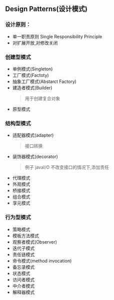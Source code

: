## Design Patterns(设计模式)

### 设计原则：
* 单一职责原则 Single Responsibility Principle
* 对扩展开放,对修改关闭

### 创建型模式
* 单例模式(Singleton)
* 工厂模式(Factoty)
* 抽象工厂模式(Abstarct Factory)
* 建造者模式(Builder)
    >用于创建复合对象
* 原型模式

### 结构型模式
* 适配器模式(adapter)
    >接口转换
* 装饰器模式(decorator)
    > 例子 javaI/O
      不改变接口的情况下,添加责任
* 代理模式
* 外观模式
* 桥接模式
* 组合模式
* 享元模式

### 行为型模式
* 策略模式
* 模板方法模式
* 观察者模式(Observer)
* 迭代子模式
* 责任链模式
* 命令模式(method invocation)
* 备忘录模式
* 状态模式
* 访问者模式
* 中介者模式
* 解释器模式